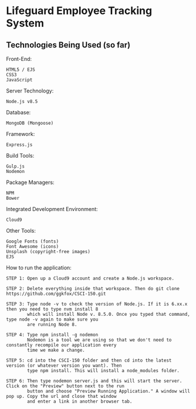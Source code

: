 # Lifeguard Employee Tracking System

## Technologies Being Used (so far)

Front-End:

	HTML5 / EJS
	CSS3
	JavaScript

Server Technology: 

	Node.js v8.5

Database: 

	MongoDB (Mongoose)

Framework: 

	Express.js

Build Tools:

	Gulp.js
	Nodemon

Package Managers:

	NPM
	Bower

Integrated Development Environment: 

	Cloud9
	
Other Tools:

	Google Fonts (fonts)
	Font Awesome (icons)
	Unsplash (copyright-free images)
	EJS


How to run the application:

	STEP 1: Open up a Cloud9 account and create a Node.js workspace.
	
	STEP 2: Delete everything inside that workspace. Then do git clone https://github.com/ggkfox/CSCI-150.git
	
	STEP 3: Type node -v to check the version of Node.js. If it is 6.xx.x then you need to type nvm install 8 
		    which will install Node v. 8.5.0. Once you typed that command, type node -v again to make sure you
		    are running Node 8.
		    
	STEP 4: Type npm install -g nodemon
			Nodemon is a tool we are using so that we don't need to constantly recompile our application every 
			time we make a change.
	
	STEP 5: cd into the CSCI-150 folder and then cd into the latest version (or whatever version you want). Then
			type npm install. This will install a node_modules folder.
			
	STEP 6: Then type nodemon server.js and this will start the server. Click on the "Preview" button next to the run
			button and choose "Preview Running Application." A window will pop up. Copy the url and close that window
			and enter a link in another browser tab.